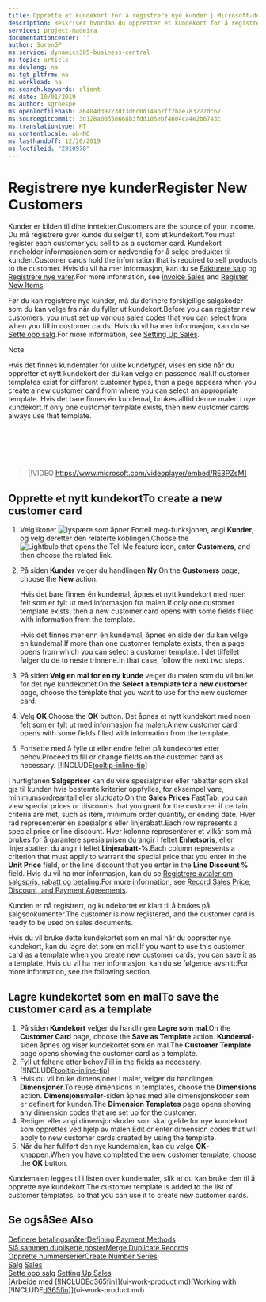 ```yaml
---
title: Opprette et kundekort for å registrere nye kunder | Microsoft-dokumentasjon
description: Beskriver hvordan du oppretter et kundekort for å registrere informasjon om hver nye kunde eller klient du selger til.
services: project-madeira
documentationcenter: ''
author: SorenGP
ms.service: dynamics365-business-central
ms.topic: article
ms.devlang: na
ms.tgt_pltfrm: na
ms.workload: na
ms.search.keywords: client
ms.date: 10/01/2019
ms.author: sgroespe
ms.openlocfilehash: a6404d39723df3d6c0d14ab7ff2bae783222dc67
ms.sourcegitcommit: 3d128a00358668b3fdd105ebf4604ca4e2b6743c
ms.translationtype: HT
ms.contentlocale: nb-NO
ms.lasthandoff: 12/20/2019
ms.locfileid: "2910978"
---
```

# <a name="register-new-customers"></a><span data-ttu-id="92683-103">Registrere nye kunder</span><span class="sxs-lookup"><span data-stu-id="92683-103">Register New Customers</span></span>
<span data-ttu-id="92683-104">Kunder er kilden til dine inntekter.</span><span class="sxs-lookup"><span data-stu-id="92683-104">Customers are the source of your income.</span></span> <span data-ttu-id="92683-105">Du må registrere gver kunde du selger til, som et kundekort.</span><span class="sxs-lookup"><span data-stu-id="92683-105">You must register each customer you sell to as a customer card.</span></span> <span data-ttu-id="92683-106">Kundekort inneholder informasjonen som er nødvendig for å selge produkter til kunden.</span><span class="sxs-lookup"><span data-stu-id="92683-106">Customer cards hold the information that is required to sell products to the customer.</span></span> <span data-ttu-id="92683-107">Hvis du vil ha mer informasjon, kan du se [Fakturere salg](sales-how-invoice-sales.md) og [Registrere nye varer](inventory-how-register-new-items.md).</span><span class="sxs-lookup"><span data-stu-id="92683-107">For more information, see [Invoice Sales](sales-how-invoice-sales.md) and [Register New Items](inventory-how-register-new-items.md).</span></span>  

<span data-ttu-id="92683-108">Før du kan registrere nye kunder, må du definere forskjellige salgskoder som du kan velge fra når du fyller ut kundekort.</span><span class="sxs-lookup"><span data-stu-id="92683-108">Before you can register new customers, you must set up various sales codes that you can select from when you fill in customer cards.</span></span> <span data-ttu-id="92683-109">Hvis du vil ha mer informasjon, kan du se [Sette opp salg](sales-setup-sales.md).</span><span class="sxs-lookup"><span data-stu-id="92683-109">For more information, see [Setting Up Sales](sales-setup-sales.md).</span></span>

> [!NOTE]  
>   <span data-ttu-id="92683-110">Hvis det finnes kundemaler for ulike kundetyper, vises en side når du oppretter et nytt kundekort der du kan velge en passende mal.</span><span class="sxs-lookup"><span data-stu-id="92683-110">If customer templates exist for different customer types, then a page appears when you create a new customer card from where you can select an appropriate template.</span></span> <span data-ttu-id="92683-111">Hvis det bare finnes én kundemal, brukes alltid denne malen i nye kundekort.</span><span class="sxs-lookup"><span data-stu-id="92683-111">If only one customer template exists, then new customer cards always use that template.</span></span>  
<br><br>  
<br><br>  
  
> [!VIDEO https://www.microsoft.com/videoplayer/embed/RE3PZsM]

## <a name="to-create-a-new-customer-card"></a><span data-ttu-id="92683-112">Opprette et nytt kundekort</span><span class="sxs-lookup"><span data-stu-id="92683-112">To create a new customer card</span></span>
1. <span data-ttu-id="92683-113">Velg ikonet ![lyspære som åpner Fortell meg-funksjonen](media/ui-search/search_small.png "Fortell hva du vil gjøre"), angi **Kunder**, og velg deretter den relaterte koblingen.</span><span class="sxs-lookup"><span data-stu-id="92683-113">Choose the ![Lightbulb that opens the Tell Me feature](media/ui-search/search_small.png "Tell me what you want to do") icon, enter **Customers**, and then choose the related link.</span></span>  
2. <span data-ttu-id="92683-114">På siden **Kunder** velger du handlingen **Ny**.</span><span class="sxs-lookup"><span data-stu-id="92683-114">On the **Customers** page, choose the **New** action.</span></span>

    <span data-ttu-id="92683-115">Hvis det bare finnes én kundemal, åpnes et nytt kundekort med noen felt som er fylt ut med informasjon fra malen.</span><span class="sxs-lookup"><span data-stu-id="92683-115">If only one customer template exists, then a new customer card opens with some fields filled with information from the template.</span></span>

    <span data-ttu-id="92683-116">Hvis det finnes mer enn én kundemal, åpnes en side der du kan velge en kundemal.</span><span class="sxs-lookup"><span data-stu-id="92683-116">If more than one customer template exists, then a page opens from which you can select a customer template.</span></span> <span data-ttu-id="92683-117">I det tilfellet følger du de to neste trinnene.</span><span class="sxs-lookup"><span data-stu-id="92683-117">In that case, follow the next two steps.</span></span>
3. <span data-ttu-id="92683-118">På siden **Velg en mal for en ny kunde** velger du malen som du vil bruke for det nye kundekortet.</span><span class="sxs-lookup"><span data-stu-id="92683-118">On the **Select a template for a new customer** page, choose the template that you want to use for the new customer card.</span></span>
4. <span data-ttu-id="92683-119">Velg **OK**.</span><span class="sxs-lookup"><span data-stu-id="92683-119">Choose the **OK** button.</span></span> <span data-ttu-id="92683-120">Det åpnes et nytt kundekort med noen felt som er fylt ut med informasjon fra malen.</span><span class="sxs-lookup"><span data-stu-id="92683-120">A new customer card opens with some fields filled with information from the template.</span></span>  
5. <span data-ttu-id="92683-121">Fortsette med å fylle ut eller endre feltet på kundekortet etter behov.</span><span class="sxs-lookup"><span data-stu-id="92683-121">Proceed to fill or change fields on the customer card as necessary.</span></span> [!INCLUDE[tooltip-inline-tip](includes/tooltip-inline-tip_md.md)]

<span data-ttu-id="92683-122">I hurtigfanen **Salgspriser** kan du vise spesialpriser eller rabatter som skal gis til kunden hvis bestemte kriterier oppfylles, for eksempel vare, minimumsordreantall eller sluttdato.</span><span class="sxs-lookup"><span data-stu-id="92683-122">On the **Sales Prices** FastTab, you can view special prices or discounts that you grant for the customer if certain criteria are met, such as item, minimum order quantity, or ending date.</span></span> <span data-ttu-id="92683-123">Hver rad representerer en spesialpris eller linjerabatt.</span><span class="sxs-lookup"><span data-stu-id="92683-123">Each row represents a special price or line discount.</span></span> <span data-ttu-id="92683-124">Hver kolonne representerer et vilkår som må brukes for å garantere spesialprisen du angir i feltet **Enhetspris**, eller linjerabatten du angir i feltet **Linjerabatt-%**.</span><span class="sxs-lookup"><span data-stu-id="92683-124">Each column represents a criterion that must apply to warrant the special price that you enter in the **Unit Price** field, or the line discount that you enter in the **Line Discount %** field.</span></span> <span data-ttu-id="92683-125">Hvis du vil ha mer informasjon, kan du se [Registrere avtaler om salgspris, rabatt og betaling](sales-how-record-sales-price-discount-payment-agreements.md).</span><span class="sxs-lookup"><span data-stu-id="92683-125">For more information, see [Record Sales Price, Discount, and Payment Agreements](sales-how-record-sales-price-discount-payment-agreements.md).</span></span>

<span data-ttu-id="92683-126">Kunden er nå registrert, og kundekortet er klart til å brukes på salgsdokumenter.</span><span class="sxs-lookup"><span data-stu-id="92683-126">The customer is now registered, and the customer card is ready to be used on sales documents.</span></span>

<span data-ttu-id="92683-127">Hvis du vil bruke dette kundekortet som en mal når du oppretter nye kundekort, kan du lagre det som en mal.</span><span class="sxs-lookup"><span data-stu-id="92683-127">If you want to use this customer card as a template when you create new customer cards, you can save it as a template.</span></span> <span data-ttu-id="92683-128">Hvis du vil ha mer informasjon, kan du se følgende avsnitt:</span><span class="sxs-lookup"><span data-stu-id="92683-128">For more information, see the following section.</span></span>

## <a name="to-save-the-customer-card-as-a-template"></a><span data-ttu-id="92683-129">Lagre kundekortet som en mal</span><span class="sxs-lookup"><span data-stu-id="92683-129">To save the customer card as a template</span></span>
1. <span data-ttu-id="92683-130">På siden **Kundekort** velger du handlingen **Lagre som mal**.</span><span class="sxs-lookup"><span data-stu-id="92683-130">On the **Customer Card** page, choose the **Save as Template** action.</span></span> <span data-ttu-id="92683-131">**Kundemal**-siden åpnes og viser kundekortet som en mal.</span><span class="sxs-lookup"><span data-stu-id="92683-131">The **Customer Template** page opens showing the customer card as a template.</span></span>
2. <span data-ttu-id="92683-132">Fyll ut feltene etter behov.</span><span class="sxs-lookup"><span data-stu-id="92683-132">Fill in the fields as necessary.</span></span> [!INCLUDE[tooltip-inline-tip](includes/tooltip-inline-tip_md.md)]
3. <span data-ttu-id="92683-133">Hvis du vil bruke dimensjoner i maler, velger du handlingen **Dimensjoner**.</span><span class="sxs-lookup"><span data-stu-id="92683-133">To reuse dimensions in templates, choose the **Dimensions** action.</span></span> <span data-ttu-id="92683-134">**Dimensjonsmaler**-siden åpnes med alle dimensjonskoder som er definert for kunden.</span><span class="sxs-lookup"><span data-stu-id="92683-134">The **Dimension Templates** page opens showing any dimension codes that are set up for the customer.</span></span>
4. <span data-ttu-id="92683-135">Rediger eller angi dimensjonskoder som skal gjelde for nye kundekort som opprettes ved hjelp av malen.</span><span class="sxs-lookup"><span data-stu-id="92683-135">Edit or enter dimension codes that will apply to new customer cards created by using the template.</span></span>  
5. <span data-ttu-id="92683-136">Når du har fullført den nye kundemalen, kan du velge **OK**-knappen.</span><span class="sxs-lookup"><span data-stu-id="92683-136">When you have completed the new customer template, choose the **OK** button.</span></span>

<span data-ttu-id="92683-137">Kundemalen legges til i listen over kundemaler, slik at du kan bruke den til å opprette nye kundekort.</span><span class="sxs-lookup"><span data-stu-id="92683-137">The customer template is added to the list of customer templates, so that you can use it to create new customer cards.</span></span>

## <a name="see-also"></a><span data-ttu-id="92683-138">Se også</span><span class="sxs-lookup"><span data-stu-id="92683-138">See Also</span></span>
[<span data-ttu-id="92683-139">Definere betalingsmåter</span><span class="sxs-lookup"><span data-stu-id="92683-139">Defining Payment Methods</span></span>](finance-payment-methods.md)  
[<span data-ttu-id="92683-140">Slå sammen dupliserte poster</span><span class="sxs-lookup"><span data-stu-id="92683-140">Merge Duplicate Records</span></span>](sales-how-merge-duplicate-records.md)  
[<span data-ttu-id="92683-141">Opprette nummerserier</span><span class="sxs-lookup"><span data-stu-id="92683-141">Create Number Series</span></span>](ui-create-number-series.md)  
<span data-ttu-id="92683-142">[Salg](sales-manage-sales.md)  </span><span class="sxs-lookup"><span data-stu-id="92683-142">[Sales](sales-manage-sales.md)  </span></span>  
<span data-ttu-id="92683-143">[Sette opp salg](sales-setup-sales.md)  </span><span class="sxs-lookup"><span data-stu-id="92683-143">[Setting Up Sales](sales-setup-sales.md)  </span></span>  
<span data-ttu-id="92683-144">[Arbeide med [!INCLUDE[d365fin](includes/d365fin_md.md)]](ui-work-product.md)</span><span class="sxs-lookup"><span data-stu-id="92683-144">[Working with [!INCLUDE[d365fin](includes/d365fin_md.md)]](ui-work-product.md)</span></span>
